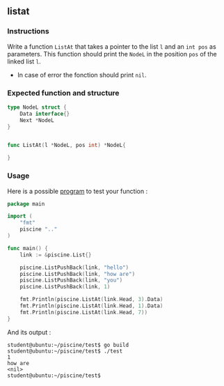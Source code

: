 ## listat

### Instructions

Write a function `ListAt` that takes a pointer to the list `l` and an `int pos` as parameters. This function should print the `NodeL` in the position `pos` of the linked list `l`.

- In case of error the fonction should print `nil`.

### Expected function and structure

```go
type NodeL struct {
	Data interface{}
	Next *NodeL
}


func ListAt(l *NodeL, pos int) *NodeL{

}
```

### Usage

Here is a possible [program](TODO-LINK) to test your function :

```go
package main

import (
	"fmt"
	piscine ".."
)

func main() {
	link := &piscine.List{}

	piscine.ListPushBack(link, "hello")
	piscine.ListPushBack(link, "how are")
	piscine.ListPushBack(link, "you")
	piscine.ListPushBack(link, 1)

	fmt.Println(piscine.ListAt(link.Head, 3).Data)
	fmt.Println(piscine.ListAt(link.Head, 1).Data)
	fmt.Println(piscine.ListAt(link.Head, 7))
}

```

And its output :

```console
student@ubuntu:~/piscine/test$ go build
student@ubuntu:~/piscine/test$ ./test
1
how are
<nil>
student@ubuntu:~/piscine/test$
```
